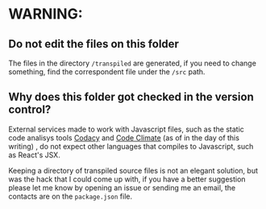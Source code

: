 # WARNING:
## Do not edit the files on this folder

The files in the directory ```/transpiled``` are generated, if you need
to change something, find the correspondent file under the ```/src``` path.

## Why does this folder got checked in the version control?

External services made to work with Javascript files,
such as the static code analisys tools [Codacy][codacy] and
[Code Climate][codeclimate] (as of in the day of this writing)
, do not expect other languages that
compiles to Javascript, such as React's JSX.

Keeping a directory of transpiled source files is not an elegant
solution, but was the hack that I could come up with, if you
have a better suggestion please let me know by opening an issue
or sending me an email, the contacts are on the
```package.json``` file.


[codacy]: https://www.codacy.com
[codeclimate]: https://codeclimate.com
